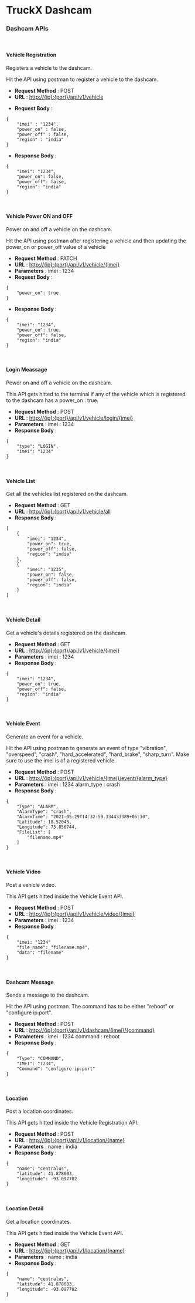 # TruckX Dashcam

### Dashcam APIs

<br>

#### **Vehicle Registration**

Registers a vehicle to the dashcam. 

Hit the API using postman to register a vehicle to the dashcam.

- **Request Method** : POST
- **URL** : <http://{ip}:{port}/api/v1/vehicle>
<!-- - **Parameters** :
    api-version : 2020-01-01 -->
- **Request Body** :
```
{
    "imei" : "1234",
    "power_on" : false,
    "power_off" : false,
    "region" : "india"
}
```
- **Response Body** :
```
{
    "imei": "1234",
    "power_on": false,
    "power_off": false,
    "region": "india"
}
```

<br>

#### **Vehicle Power ON and OFF**

Power on and off a vehicle on the dashcam. 

Hit the API using postman after registering a vehicle and then updating the power_on or power_off value of a vehicle

- **Request Method** : PATCH
- **URL** : <http://{ip}:{port}/api/v1/vehicle/{imei}>
- **Parameters** :
    imei : 1234
- **Request Body** :
```
{
    "power_on": true
}
```
- **Response Body** :
```
{
    "imei": "1234",
    "power_on": true,
    "power_off": false,
    "region": "india"
}
```

<br>

#### **Login Meassage**

Power on and off a vehicle on the dashcam.

This API gets hitted to the terminal if any of the vehicle which is registered to the dashcam has a power_on : true.

- **Request Method** : POST
- **URL** : <http://{ip}:{port}/api/v1/vehicle/login/{imei}>
- **Parameters** :
    imei : 1234
- **Response Body** :
```
{
    "type": "LOGIN",
    "imei": "1234"
}
```

<br>

#### **Vehicle List**

Get all the vehicles list registered on the dashcam.

- **Request Method** : GET
- **URL** : <http://{ip}:{port}/api/v1/vehicle/all>
- **Response Body** :
```
[
    {
        "imei": "1234",
        "power_on": true,
        "power_off": false,
        "region": "india"
    },
    {
        "imei": "1235",
        "power_on": false,
        "power_off": false,
        "region": "india"
    }
]
```

<br>

#### **Vehicle Detail**

Get a vehicle's details registered on the dashcam.

- **Request Method** : GET
- **URL** : <http://{ip}:{port}/api/v1/vehicle/{imei}>
- **Parameters** :
    imei : 1234
- **Response Body** :
```
{
    "imei": "1234",
    "power_on": true,
    "power_off": false,
    "region": "india"
}
```

<br>

#### **Vehicle Event**

Generate an event for a vehicle.

Hit the API using postman to generate an event of type "vibration", "overspeed", "crash", "hard_accelerated", "hard_brake", "sharp_turn". Make sure to use the imei is of a registered vehicle.

- **Request Method** : POST
- **URL** : <http://{ip}:{port}/api/v1/vehicle/{imei}/event/{alarm_type}>
- **Parameters** :
    imei : 1234
    alarm_type : crash
- **Response Body** :
```
{
    "Type": "ALARM",
    "AlarmType": "crash",
    "AlarmTime": "2021-05-29T14:32:59.334433389+05:30",
    "Latitude": 18.52043,
    "Longitude": 73.856744,
    "FileList": [
        "filename.mp4"
    ]
}
```

<br>

#### **Vehicle Video**

Post a vehicle video.

This API gets hitted inside the Vehicle Event API.

- **Request Method** : POST
- **URL** : <http://{ip}:{port}/api/v1/vehicle/video/{imei}>
- **Parameters** :
    imei : 1234
- **Response Body** :
```
{
    "imei: "1234"
    "file_name": "filename.mp4",
    "data": "filename"
}
```

<br>

#### **Dashcam Message**

Sends a message to the dashcam.

Hit the API using postman. The command has to be either "reboot" or "configure ip:port".

- **Request Method** : POST
- **URL** : <http://{ip}:{port}/api/v1/dashcam/{imei}/{command}>
- **Parameters** :
    imei : 1234
    command : reboot
- **Response Body** :
```
{
    "Type": "COMMAND",
    "IMEI": "1234",
    "Command": "configure ip:port"
}
```

<br>

#### **Location**

Post a location coordinates.

This API gets hitted inside the Vehicle Registration API.

- **Request Method** : POST
- **URL** : <http://{ip}:{port}/api/v1/location/{name}>
- **Parameters** :
    name : india
- **Response Body** :
```
{
    "name": "centralus",
    "latitude": 41.878003,
    "longitude": -93.097702
}
```

<br>

#### **Location Detail**

Get a location coordinates.

This API gets hitted inside the Vehicle Event API.

- **Request Method** : GET
- **URL** : <http://{ip}:{port}/api/v1/location/{name}>
- **Parameters** :
    name : india
- **Response Body** :
```
{
    "name": "centralus",
    "latitude": 41.878003,
    "longitude": -93.097702
}
```
